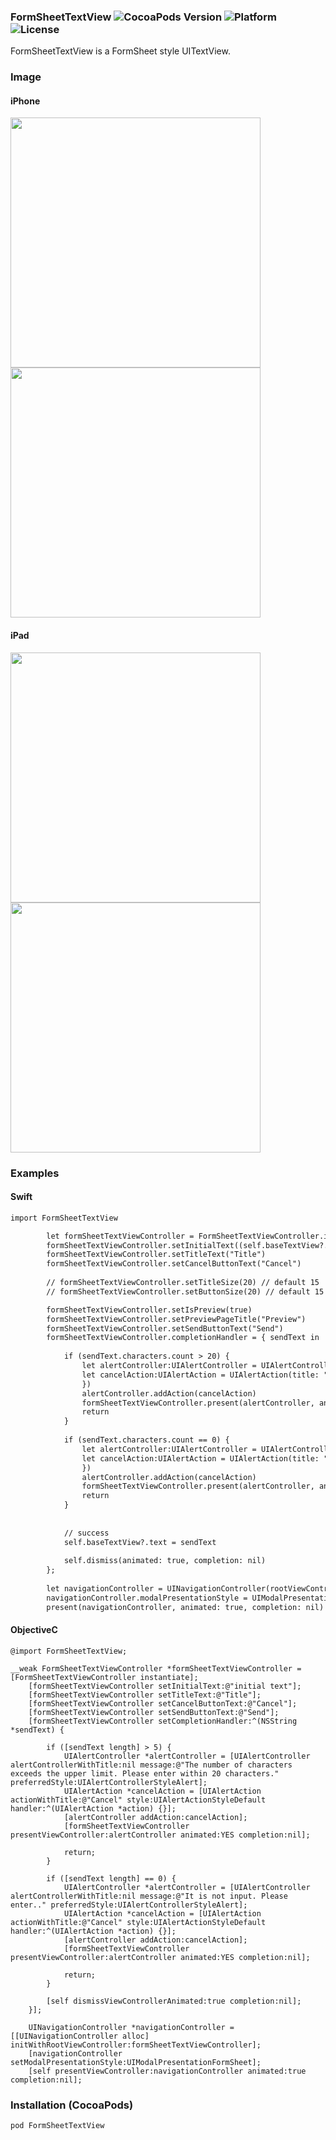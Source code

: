 ### FormSheetTextView ![CocoaPods Version](https://img.shields.io/cocoapods/v/FormSheetTextView.svg?style=flat) ![Platform](https://img.shields.io/cocoapods/p/PageSheetForm.svg?style=flat) ![License](https://img.shields.io/cocoapods/l/PageSheetForm.svg?style=flat)

FormSheetTextView is a FormSheet style UITextView.

### Image
#### iPhone
<img src="https://user-images.githubusercontent.com/43707/29513238-a43de8bc-869f-11e7-9964-27ba52d7b269.png" width="400px">

<img src="https://user-images.githubusercontent.com/43707/29513260-b4fed45e-869f-11e7-9b0d-ca91b5de37be.png" width="400px">

#### iPad
<img src="https://user-images.githubusercontent.com/43707/29513124-53bb23d2-869f-11e7-86e2-5d0b65264665.png" width="400px">

<img src="https://user-images.githubusercontent.com/43707/29513152-653de73e-869f-11e7-9900-aeae8359e7cf.png" width="400px">


### Examples

#### Swift

```html
import FormSheetTextView

        let formSheetTextViewController = FormSheetTextViewController.instantiate()
        formSheetTextViewController.setInitialText((self.baseTextView?.text)!)
        formSheetTextViewController.setTitleText("Title")
        formSheetTextViewController.setCancelButtonText("Cancel")
        
        // formSheetTextViewController.setTitleSize(20) // default 15
        // formSheetTextViewController.setButtonSize(20) // default 15

        formSheetTextViewController.setIsPreview(true)
        formSheetTextViewController.setPreviewPageTitle("Preview")
        formSheetTextViewController.setSendButtonText("Send")
        formSheetTextViewController.completionHandler = { sendText in
            
            if (sendText.characters.count > 20) {
                let alertController:UIAlertController = UIAlertController(title:nil, message: "The number of characters exceeds the upper limit. Please enter within 20 characters.", preferredStyle: UIAlertControllerStyle.alert)
                let cancelAction:UIAlertAction = UIAlertAction(title: "Close", style: UIAlertActionStyle.cancel, handler:{ (action:UIAlertAction!) -> Void in
                })
                alertController.addAction(cancelAction)
                formSheetTextViewController.present(alertController, animated: true, completion: nil)
                return
            }
            
            if (sendText.characters.count == 0) {
                let alertController:UIAlertController = UIAlertController(title:nil, message: "It is not input. Please enter.", preferredStyle: UIAlertControllerStyle.alert)
                let cancelAction:UIAlertAction = UIAlertAction(title: "Close", style: UIAlertActionStyle.cancel, handler:{ (action:UIAlertAction!) -> Void in
                })
                alertController.addAction(cancelAction)
                formSheetTextViewController.present(alertController, animated: true, completion: nil)
                return
            }
            
            
            // success
            self.baseTextView?.text = sendText
            
            self.dismiss(animated: true, completion: nil)
        };
        
        let navigationController = UINavigationController(rootViewController: formSheetTextViewController)
        navigationController.modalPresentationStyle = UIModalPresentationStyle.formSheet
        present(navigationController, animated: true, completion: nil)
```

#### ObjectiveC

```
@import FormSheetTextView;

__weak FormSheetTextViewController *formSheetTextViewController = [FormSheetTextViewController instantiate];
    [formSheetTextViewController setInitialText:@"initial text"];
    [formSheetTextViewController setTitleText:@"Title"];
    [formSheetTextViewController setCancelButtonText:@"Cancel"];
    [formSheetTextViewController setSendButtonText:@"Send"];
    [formSheetTextViewController setCompletionHandler:^(NSString *sendText) {
        
        if ([sendText length] > 5) {
            UIAlertController *alertController = [UIAlertController alertControllerWithTitle:nil message:@"The number of characters exceeds the upper limit. Please enter within 20 characters." preferredStyle:UIAlertControllerStyleAlert];
            UIAlertAction *cancelAction = [UIAlertAction actionWithTitle:@"Cancel" style:UIAlertActionStyleDefault handler:^(UIAlertAction *action) {}];
            [alertController addAction:cancelAction];
            [formSheetTextViewController presentViewController:alertController animated:YES completion:nil];

            return;
        }
        
        if ([sendText length] == 0) {
            UIAlertController *alertController = [UIAlertController alertControllerWithTitle:nil message:@"It is not input. Please enter.." preferredStyle:UIAlertControllerStyleAlert];
            UIAlertAction *cancelAction = [UIAlertAction actionWithTitle:@"Cancel" style:UIAlertActionStyleDefault handler:^(UIAlertAction *action) {}];
            [alertController addAction:cancelAction];
            [formSheetTextViewController presentViewController:alertController animated:YES completion:nil];
            
            return;
        }
        
        [self dismissViewControllerAnimated:true completion:nil];
    }];

    UINavigationController *navigationController = [[UINavigationController alloc] initWithRootViewController:formSheetTextViewController];
    [navigationController setModalPresentationStyle:UIModalPresentationFormSheet];
    [self presentViewController:navigationController animated:true completion:nil];
```

### Installation (CocoaPods)
`pod FormSheetTextView`

